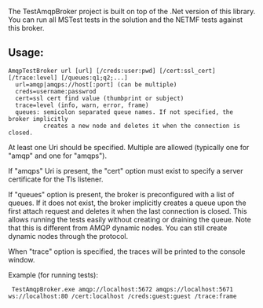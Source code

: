 The TestAmqpBroker project is built on top of the .Net version of this library. You can run all MSTest tests in the solution and the NETMF tests against this broker.

## Usage:
```
AmqpTestBroker url [url] [/creds:user:pwd] [/cert:ssl_cert] [/trace:level] [/queues:q1;q2;...]
  url=amqp|amqps://host[:port] (can be multiple)
  creds=username:passwrod
  cert=ssl cert find value (thumbprint or subject)
  trace=level (info, warn, error, frame)
  queues: semicolon separated queue names. If not specified, the broker implicitly
          creates a new node and deletes it when the connection is closed.
```

At least one Uri should be specified. Multiple are allowed (typically one for "amqp" and one for "amqps").

If "amqps" Uri is present, the "cert" option must exist to specify a server certificate for the Tls listener.

If "queues" option is present, the broker is preconfigured with a list of queues. If it does not exist, the broker implicitly creates a queue upon the first attach request
and deletes it when the last connection is closed. This allows running the tests easily without creating or draining the queue. Note that this is different from AMQP dynamic nodes.
You can still create dynamic nodes through the protocol.

When "trace" option is specified, the traces will be printed to the console window.

Example (for running tests):
```
 TestAmqpBroker.exe amqp://localhost:5672 amqps://localhost:5671 ws://localhost:80 /cert:localhost /creds:guest:guest /trace:frame
```
